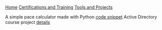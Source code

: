 [Home](https://tmolam.github.io/)
[Certifications and Training](https://tmolam.github.io/Certifications-Training/)
[Tools and Projects](https://tmolam.github.io/Tools-Projects/)


A simple pace calculator made with Python [code snippet](https://tmolam.github.io/Tools-Projects/tahtilaskuri.html)
Active Directory course project [details](https://tmolam.github.io/ActiveDirectoryProject/)
